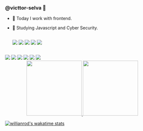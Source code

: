 ### @victtor-selva 👋

- 🔭 Today I work with frontend.
- 🌱 Studying Javascript and Cyber Security.

  <div style="display: inline_block"><br>
  <img src="https://img.shields.io/badge/HTML5-E34F26?style=for-the-badge&logo=html5&logoColor=white">
  <img src="https://img.shields.io/badge/CSS3-1572B6?style=for-the-badge&logo=css3&logoColor=white">
  <img src="https://img.shields.io/badge/JavaScript-F7DF1E?style=for-the-badge&logo=javascript&logoColor=black">
  <img src="https://img.shields.io/badge/Python-14354C?style=for-the-badge&logo=python&logoColor=white">
  <img src="https://img.shields.io/badge/Linux-FCC624?style=for-the-badge&logo=linux&logoColor=black" target="_blank"></a>
</div>
  
  ##
  
  <div> 
  <a href="https://twitter.com/victtorselva" target="_blank"><img src="https://img.shields.io/badge/Twitter-1DA1F2?style=for-the-badge&logo=twitter&logoColor=white" target="_blank"><a/>
  <a href="https://www.instagram.com/h1victorh1/" target="_blank"><img src="https://img.shields.io/badge/Instagram-E4405F?style=for-the-badge&logo=instagram&logoColor=white" target="_blank"></a>
  <a href="https://www.linkedin.com/in/victtorselva/" target="_blank"><img src="https://img.shields.io/badge/-LinkedIn-%230077B5?style=for-the-badge&logo=linkedin&logoColor=white" target="_blank"></a>
  <a href="https://pt.duolingo.com/profile/victtorselva_" target="_blank"><img src="https://img.shields.io/badge/Duolingo-58CC02?style=for-the-badge&logo=Duolingo&logoColor=white" target="_blank"></a>
  <a href="https://www.freecodecamp.org/victtorselva_" target="_blank"><img src="https://img.shields.io/badge/freecodecamp-27273D?style=for-the-badge&logo=freecodecamp&logoColor=white" target="_blank"></a>
  <a href="https://www.upwork.com/freelancers/~0183513396eeac5c02" target="_blank"><img src="https://img.shields.io/badge/UpWork-6FDA44?style=for-the-badge&logo=Upwork&logoColor=white" target="_blank"></a>
    
  <div align="center">
  <a href="https://github.com/victtor-selva">
  <img height="180em" src="https://github-readme-stats.vercel.app/api?username=victtor-selva&show_icons=true&theme=dracula&include_all_commits=true&count_private=true"/>
  <img height="180em" src="https://github-readme-stats.vercel.app/api/top-langs/?username=victtor-selva&layout=compact&langs_count=7&theme=dracula"/>
</div>
 
 [![willianrod's wakatime stats](https://github-readme-stats.vercel.app/api/wakatime?username=victtorselva)](https://github.com/victtor-selva/github-readme-stats)
 
</div>
  


